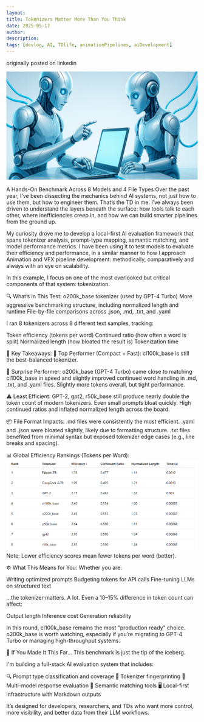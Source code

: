 ```yaml
---
layout: 
title: Tokenizers Matter More Than You Think
date: 2025-05-17
author: 
description: 
tags: [devlog, AI, TDlife, animationPipelines, aiDevelopment]
---
```

originally posted on linkedin

![header](/assets/img/1747433165783.png)

A Hands-On Benchmark Across 8 Models and 4 File Types
Over the past year, I’ve been dissecting the mechanics behind AI systems, not just how to use them, but how to engineer them. That’s the TD in me. I’ve always been driven to understand the layers beneath the surface: how tools talk to each other, where inefficiencies creep in, and how we can build smarter pipelines from the ground up.

My curiosity drove me to develop a local-first AI evaluation framework that spans tokenizer analysis, prompt-type mapping, semantic matching, and model performance metrics. I have been using it to test models to evaluate their efficiency and performance, in a similar manner to how I approach Animation and VFX pipeline development: methodically, comparatively and always with an eye on scalability.

In this example, I focus on one of the most overlooked but critical components of that system: tokenization.

🔍 What’s in This Test:
o200k_base tokenizer (used by GPT-4 Turbo)
More aggressive benchmarking structure, including normalized length and runtime
File-by-file comparisons across .json, .md, .txt, and .yaml

I ran 8 tokenizers across 8 different text samples, tracking:

Token efficiency (tokens per word)
Continued ratio (how often a word is split)
Normalized length (how bloated the result is)
Tokenization time

🥇 Key Takeaways:
🧠 Top Performer (Compact + Fast):
cl100k_base is still the best-balanced tokenizer.

🚀 Surprise Performer:
o200k_base (GPT-4 Turbo) came close to matching cl100k_base in speed and slightly improved continued word handling in .md, .txt, and .yaml files. Slightly more tokens overall, but tight performance.

⚠️ Least Efficient:
GPT-2, gpt2, r50k_base still produce nearly double the token count of modern tokenizers. Even small prompts bloat quickly. High continued ratios and inflated normalized length across the board.

📦 File Format Impacts:
.md files were consistently the most efficient.
.yaml and .json were bloated slightly, likely due to formatting structure.
.txt files benefited from minimal syntax but exposed tokenizer edge cases (e.g., line breaks and spacing).

📊 Global Efficiency Rankings (Tokens per Word):
![header](/assets/img/1747336120737.png)
Note: Lower efficiency scores mean fewer tokens per word (better).

⚙️ What This Means for You:
Whether you are:

Writing optimized prompts
Budgeting tokens for API calls
Fine-tuning LLMs on structured text

...the tokenizer matters. A lot. Even a 10–15% difference in token count can affect:

Output length
Inference cost
Generation reliability

In this round, cl100k_base remains the most "production ready" choice. o200k_base is worth watching, especially if you’re migrating to GPT-4 Turbo or managing high-throughput systems.

🎁 If You Made It This Far...
This benchmark is just the tip of the iceberg.

I'm building a full-stack AI evaluation system that includes:

🔍 Prompt type classification and coverage
📏 Tokenizer fingerprinting
🧪 Multi-model response evaluation
🧠 Semantic matching tools
🖥️ Local-first infrastructure with Markdown outputs

It’s designed for developers, researchers, and TDs who want more control, more visibility, and better data from their LLM workflows.